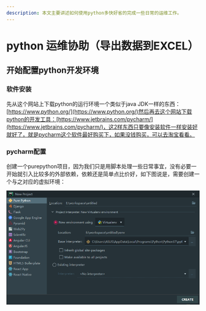 ```yaml
---
description: 本文主要讲述如何使用python多快好省的完成一些日常的运维工作。
---
```


# python 运维协助（导出数据到EXCEL）

## 开始配置python开发环境

### 软件安装

先从这个网站上下载python的运行环境一个类似于java JDK一样的东西： [https://www.python.org/](https://www.python.org/)然后再去这个网站下载python的开发工具：[https://www.jetbrains.com/pycharm/](https://www.jetbrains.com/pycharm/)，这2样东西只要像安装软件一样安装好就好了，就是pycharm这个软件最好购买下，如果没钱购买，可以去淘宝看看。

### pycharm配置

创建一个purepython项目，因为我们只是用脚本处理一些日常事宜，没有必要一开始就引入比较多的外部依赖，依赖还是简单点比价好，如下图说是，需要创建一个与之对应的虚拟环境：

![](../.gitbook/assets/image%20%285%29.png)

